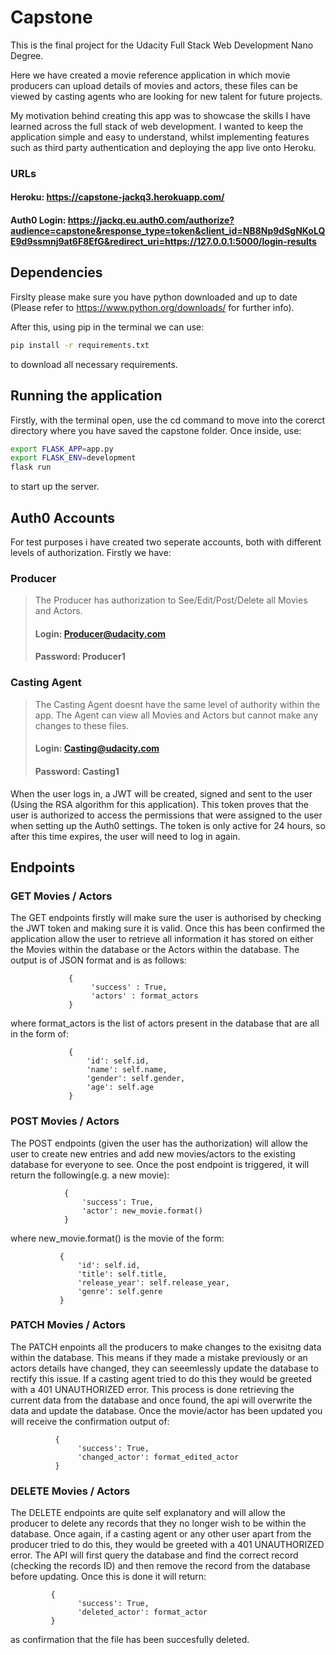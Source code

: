 # Capstone

This is the final project for the Udacity Full Stack Web Development Nano Degree.

Here we have created a movie reference application in which movie producers can upload details of movies and actors, these files can be viewed by casting agents who are looking for new talent for future projects.

My motivation behind creating this app was to showcase the skills I have learned across the full stack of web development. I wanted to keep the application simple and easy to understand, whilst implementing features such as third party authentication and deploying the app live onto Heroku.




### URLs
#### Heroku: https://capstone-jackq3.herokuapp.com/
#### Auth0 Login: https://jackq.eu.auth0.com/authorize?audience=capstone&response_type=token&client_id=NB8Np9dSgNKoLQE9d9ssmnj9at6F8EfG&redirect_uri=https://127.0.0.1:5000/login-results

## Dependencies

Firslty please make sure you have python downloaded and up to date (Please refer to https://www.python.org/downloads/ for further info). 

After this, using pip in the terminal we can use:

```bash
pip install -r requirements.txt
```

to download all necessary requirements.

## Running the application

Firstly, with the terminal open, use the cd command to move into the corerct directory where you have saved the capstone folder. Once inside, use:
```bash
export FLASK_APP=app.py
export FLASK_ENV=development
flask run
```
to start up the server.

## Auth0 Accounts

For test purposes i have created two seperate accounts, both with different levels of authorization. Firstly we have:

### Producer
> The Producer has authorization to See/Edit/Post/Delete all Movies and Actors.
>#### Login: Producer@udacity.com
>#### Password: Producer1

### Casting Agent
>The Casting Agent doesnt have the same level of authority within the app. The Agent can view all Movies and Actors but cannot make any changes to these files.
>#### Login: Casting@udacity.com
>#### Password: Casting1

When the user logs in, a JWT will be created, signed and sent to the user (Using the RSA algorithm for this application). This token proves that the user is authorized to access the permissions that were assigned to the user when setting up the Auth0 settings. The token is only active for 24 hours, so after this time expires, the user will need to log in again.

## Endpoints

### GET Movies / Actors

The GET endpoints firstly will make sure the user is authorised by checking the JWT token and making sure it is valid. Once this has been confirmed the application allow the user to retrieve all information it has stored on either the Movies within the database or the Actors within the database. The output is of JSON format and is as follows:

```
             {
                  'success' : True,
                  'actors' : format_actors
             }
```

where format_actors is the list of actors present in the database that are all in the form of:

```
             {
                 'id': self.id,
                 'name': self.name,
                 'gender': self.gender,
                 'age': self.age
             }
```

### POST Movies / Actors

The POST endpoints (given the user has the authorization) will allow the user to create new entries and add new movies/actors to the existing database for everyone to see. Once the post endpoint is triggered, it will return the following(e.g. a new movie):

```
            {
                'success': True,
                'actor': new_movie.format()
            }
```
where new_movie.format() is the movie of the form:

```
           {
               'id': self.id,
               'title': self.title,
               'release_year': self.release_year,
               'genre': self.genre
           }
```
### PATCH Movies / Actors

The PATCH enpoints all the producers to make changes to the exisitng data within the database. This means if they made a mistake previously or an actors details have changed, they can seeemlessly update the database to rectify this issue. If a casting agent tried to do this they would be greeted with a 401 UNAUTHORIZED error. This process is done retrieving the current data from the database and once found, the api will overwrite the data and update the database. Once the movie/actor has been updated you will receive the confirmation output of:

```
          {
               'success': True,
               'changed_actor': format_edited_actor
          }
```

### DELETE Movies / Actors

The DELETE endpoints are quite self explanatory and will allow the producer to delete any records that they no longer wish to be within the database. Once again, if a casting agent or any other user apart from the producer tried to do this, they would be greeted with a 401 UNAUTHORIZED error. The API will first query the database and find the correct record (checking the records ID) and then remove the record from the database before updating. Once this is done it will return:

```
         {
               'success': True,
               'deleted_actor': format_actor
         }
```
as confirmation that the file has been succesfully deleted.
